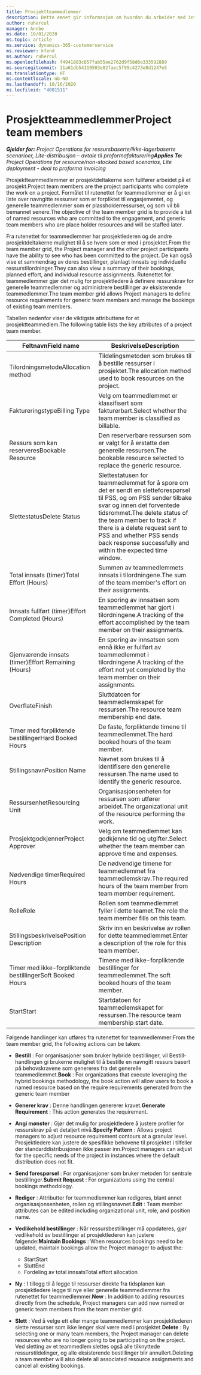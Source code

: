 ```yaml
---
title: Prosjektteammedlemmer
description: Dette emnet gir informasjon om hvordan du arbeider med informasjon om prosjektteammedlemmer, attributter og planlegging.
author: ruhercul
manager: Annbe
ms.date: 10/01/2020
ms.topic: article
ms.service: dynamics-365-customerservice
ms.reviewer: kfend
ms.author: ruhercul
ms.openlocfilehash: f4941803c657fab55ee2702d9f58d6e333592889
ms.sourcegitcommit: 11a61db54119503e82faec5f99c4273e8d1247e5
ms.translationtype: HT
ms.contentlocale: nb-NO
ms.lasthandoff: 10/16/2020
ms.locfileid: "4081511"
---
```

# <a name="project-team-members"></a><span data-ttu-id="96382-103">Prosjektteammedlemmer</span><span class="sxs-lookup"><span data-stu-id="96382-103">Project team members</span></span>

<span data-ttu-id="96382-104">_**Gjelder for:** Project Operations for ressursbaserte/ikke-lagerbaserte scenarioer, Lite-distribusjon – avtale til proformafakturering_</span><span class="sxs-lookup"><span data-stu-id="96382-104">_**Applies To:** Project Operations for resource/non-stocked based scenarios, Lite deployment - deal to proforma invoicing_</span></span>

<span data-ttu-id="96382-105">Prosjektteammedlemmer er prosjektdeltakerne som fullfører arbeidet på et prosjekt.</span><span class="sxs-lookup"><span data-stu-id="96382-105">Project team members are the project participants who complete the work on a project.</span></span> <span data-ttu-id="96382-106">Formålet til rutenettet for teammedlemmer er å gi en liste over navngitte ressurser som er forpliktet til engasjementet, og generelle teammedlemmer som er plassholderressurser, og som vil bli bemannet senere.</span><span class="sxs-lookup"><span data-stu-id="96382-106">The objective of the team member grid is to provide a list of named resources who are committed to the engagement, and generic team members who are place holder resources and will be staffed later.</span></span>

<span data-ttu-id="96382-107">Fra rutenettet for teammedlemmer har prosjektlederen og de andre prosjektdeltakerne mulighet til å se hvem som er med i prosjektet.</span><span class="sxs-lookup"><span data-stu-id="96382-107">From the team member grid, the Project manager and the other project participants have the ability to see who has been committed to the project.</span></span> <span data-ttu-id="96382-108">De kan også vise et sammendrag av deres bestillinger, planlagt innsats og individuelle ressurstilordninger.</span><span class="sxs-lookup"><span data-stu-id="96382-108">They can also view a summary of their bookings, planned effort, and individual resource assignments.</span></span> <span data-ttu-id="96382-109">Rutenettet for teammedlemmer gjør det mulig for prosjektledere å definere ressurskrav for generelle teammedlemmer og administrere bestillinger av eksisterende teammedlemmer.</span><span class="sxs-lookup"><span data-stu-id="96382-109">The team member grid allows Project managers to define resource requirements for generic team members and manage the bookings of existing team members.</span></span>

<span data-ttu-id="96382-110">Tabellen nedenfor viser de viktigste attributtene for et prosjektteammedlem.</span><span class="sxs-lookup"><span data-stu-id="96382-110">The following table lists the key attributes of a project team member.</span></span>

| <span data-ttu-id="96382-111">Feltnavn</span><span class="sxs-lookup"><span data-stu-id="96382-111">Field name</span></span>          | <span data-ttu-id="96382-112">Beskrivelse</span><span class="sxs-lookup"><span data-stu-id="96382-112">Description</span></span>                                                                                                                                                                  |
|--------------------------|-----------------------------------------------------------------------------------------------------------------------------------------------------------------------------------|
| <span data-ttu-id="96382-113">Tilordningsmetode</span><span class="sxs-lookup"><span data-stu-id="96382-113">Allocation method</span></span>        | <span data-ttu-id="96382-114">Tildelingsmetoden som brukes til å bestille ressurser i prosjektet.</span><span class="sxs-lookup"><span data-stu-id="96382-114">The allocation method used to book resources on the project.</span></span>                                                                         |
| <span data-ttu-id="96382-115">Faktureringstype</span><span class="sxs-lookup"><span data-stu-id="96382-115">Billing Type</span></span>             | <span data-ttu-id="96382-116">Velg om teammedlemmet er klassifisert som fakturerbart.</span><span class="sxs-lookup"><span data-stu-id="96382-116">Select whether the team member is classified as billable.</span></span>                                                                                                                                       |
| <span data-ttu-id="96382-117">Ressurs som kan reserveres</span><span class="sxs-lookup"><span data-stu-id="96382-117">Bookable Resource</span></span>        | <span data-ttu-id="96382-118">Den reserverbare ressursen som er valgt for å erstatte den generelle ressursen.</span><span class="sxs-lookup"><span data-stu-id="96382-118">The bookable resource selected to replace the generic resource.</span></span>                                                                                                                   |
| <span data-ttu-id="96382-119">Slettestatus</span><span class="sxs-lookup"><span data-stu-id="96382-119">Delete Status</span></span>            | <span data-ttu-id="96382-120">Slettestatusen for teammedlemmet for å spore om det er sendt en sletteforespørsel til PSS, og om PSS sender tilbake svar og innen det forventede tidsrommet.</span><span class="sxs-lookup"><span data-stu-id="96382-120">The delete status of the team member to track if there is a delete request sent to PSS and whether PSS sends back response successfully and within the expected time window.</span></span> |
| <span data-ttu-id="96382-121">Total innsats (timer)</span><span class="sxs-lookup"><span data-stu-id="96382-121">Total Effort (Hours)</span></span>     | <span data-ttu-id="96382-122">Summen av teammedlemmets innsats i tilordningene.</span><span class="sxs-lookup"><span data-stu-id="96382-122">The sum of the team member's effort on their assignments.</span></span>                                                                                                                         |
| <span data-ttu-id="96382-123">Innsats fullført (timer)</span><span class="sxs-lookup"><span data-stu-id="96382-123">Effort Completed (Hours)</span></span> | <span data-ttu-id="96382-124">En sporing av innsatsen som teammedlemmet har gjort i tilordningene.</span><span class="sxs-lookup"><span data-stu-id="96382-124">A tracking of the effort accomplished by the team member on their assignments.</span></span>                                                                                           |
| <span data-ttu-id="96382-125">Gjenværende innsats (timer)</span><span class="sxs-lookup"><span data-stu-id="96382-125">Effort Remaining (Hours)</span></span> | <span data-ttu-id="96382-126">En sporing av innsatsen som ennå ikke er fullført av teammedlemmet i tilordningene.</span><span class="sxs-lookup"><span data-stu-id="96382-126">A tracking of the effort not yet completed by the team member on their assignments.</span></span>                                                                                    |
| <span data-ttu-id="96382-127">Overflate</span><span class="sxs-lookup"><span data-stu-id="96382-127">Finish</span></span>                   | <span data-ttu-id="96382-128">Sluttdatoen for teammedlemskapet for ressursen.</span><span class="sxs-lookup"><span data-stu-id="96382-128">The resource team membership end date.</span></span>                                                                                                                                            |
| <span data-ttu-id="96382-129">Timer med forpliktende bestillinger</span><span class="sxs-lookup"><span data-stu-id="96382-129">Hard Booked Hours</span></span>        | <span data-ttu-id="96382-130">De faste, forpliktende timene til teammedlemmet.</span><span class="sxs-lookup"><span data-stu-id="96382-130">The hard booked hours of the team member.</span></span>                                                                                                                                                                |
| <span data-ttu-id="96382-131">Stillingsnavn</span><span class="sxs-lookup"><span data-stu-id="96382-131">Position Name</span></span>            | <span data-ttu-id="96382-132">Navnet som brukes til å identifisere den generelle ressursen.</span><span class="sxs-lookup"><span data-stu-id="96382-132">The name used to identify the generic resource.</span></span>                                                                                                                                   |
| <span data-ttu-id="96382-133">Ressursenhet</span><span class="sxs-lookup"><span data-stu-id="96382-133">Resourcing Unit</span></span>          | <span data-ttu-id="96382-134">Organisasjonsenheten for ressursen som utfører arbeidet.</span><span class="sxs-lookup"><span data-stu-id="96382-134">The organizational unit of the resource performing the work.</span></span>                                                                                                                      |
| <span data-ttu-id="96382-135">Prosjektgodkjenner</span><span class="sxs-lookup"><span data-stu-id="96382-135">Project Approver</span></span>         | <span data-ttu-id="96382-136">Velg om teammedlemmet kan godkjenne tid og utgifter.</span><span class="sxs-lookup"><span data-stu-id="96382-136">Select whether the team member can approve time and expenses.</span></span>                                                                                                                     |
| <span data-ttu-id="96382-137">Nødvendige timer</span><span class="sxs-lookup"><span data-stu-id="96382-137">Required Hours</span></span>           | <span data-ttu-id="96382-138">De nødvendige timene for teammedlemmet fra teammedlemskrav.</span><span class="sxs-lookup"><span data-stu-id="96382-138">The required hours of the team member from team member requirement.</span></span>                                                                                                                       |
| <span data-ttu-id="96382-139">Rolle</span><span class="sxs-lookup"><span data-stu-id="96382-139">Role</span></span>                     | <span data-ttu-id="96382-140">Rollen som teammedlemmet fyller i dette teamet.</span><span class="sxs-lookup"><span data-stu-id="96382-140">The role the team member fills on this team.</span></span>                                                                                                                                |
| <span data-ttu-id="96382-141">Stillingsbeskrivelse</span><span class="sxs-lookup"><span data-stu-id="96382-141">Position Description</span></span>     | <span data-ttu-id="96382-142">Skriv inn en beskrivelse av rollen for dette teammedlemmet.</span><span class="sxs-lookup"><span data-stu-id="96382-142">Enter a description of the role for this team member.</span></span>                                                                                                                             |
| <span data-ttu-id="96382-143">Timer med ikke-forpliktende bestillinger</span><span class="sxs-lookup"><span data-stu-id="96382-143">Soft Booked Hours</span></span>        | <span data-ttu-id="96382-144">Timene med ikke-forpliktende bestillinger for teammedlemmet.</span><span class="sxs-lookup"><span data-stu-id="96382-144">The soft booked hours of the team member.</span></span>                                                                                                                                                                 |
| <span data-ttu-id="96382-145">Start</span><span class="sxs-lookup"><span data-stu-id="96382-145">Start</span></span>                    | <span data-ttu-id="96382-146">Startdatoen for teammedlemskapet for ressursen.</span><span class="sxs-lookup"><span data-stu-id="96382-146">The resource team membership start date.</span></span>                                                                                                                                          |

<span data-ttu-id="96382-147">Følgende handlinger kan utføres fra rutenettet for teammedlemmer:</span><span class="sxs-lookup"><span data-stu-id="96382-147">From the team member grid, the following actions can be taken:</span></span>

- <span data-ttu-id="96382-148">**Bestill** : For organisasjoner som bruker hybride bestillinger, vil Bestill-handlingen gi brukerne mulighet til å bestille en navngitt ressurs basert på behovskravene som genereres fra det generelle teammedlemmet.</span><span class="sxs-lookup"><span data-stu-id="96382-148">**Book** : For organizations that execute leveraging the hybrid bookings methodology, the book action will allow users to book a named resource based on the require requirements generated from the generic team member</span></span>
- <span data-ttu-id="96382-149">**Generer krav** : Denne handlingen genererer kravet.</span><span class="sxs-lookup"><span data-stu-id="96382-149">**Generate Requirement** : This action generates the requirement.</span></span>
- <span data-ttu-id="96382-150">**Angi mønster** : Gjør det mulig for prosjektledere å justere profiler for ressurskrav på et detaljert nivå.</span><span class="sxs-lookup"><span data-stu-id="96382-150">**Specify Pattern** : Allows project managers to adjust resource requirement contours at a granular level.</span></span> <span data-ttu-id="96382-151">Prosjektledere kan justere de spesifikke behovene til prosjektet i tilfeller der standarddistribusjonen ikke passer inn.</span><span class="sxs-lookup"><span data-stu-id="96382-151">Project managers can adjust for the specific needs of the project in instances where the default distribution does not fit.</span></span>
- <span data-ttu-id="96382-152">**Send forespørsel** : For organisasjoner som bruker metoden for sentrale bestillinger.</span><span class="sxs-lookup"><span data-stu-id="96382-152">**Submit Request** : For organizations using the central bookings methodology.</span></span>
- <span data-ttu-id="96382-153">**Rediger** : Attributter for teammedlemmer kan redigeres, blant annet organisasjonsenheten, rollen og stillingsnavnet.</span><span class="sxs-lookup"><span data-stu-id="96382-153">**Edit** : Team member attributes can be edited including organizational unit, role, and position name.</span></span>
- <span data-ttu-id="96382-154">**Vedlikehold bestillinger** : Når ressursbestillinger må oppdateres, gjør vedlikehold av bestillinger at prosjektlederen kan justere følgende:</span><span class="sxs-lookup"><span data-stu-id="96382-154">**Maintain Bookings** : When resources bookings need to be updated, maintain bookings allow the Project manager to adjust the:</span></span>

    - <span data-ttu-id="96382-155">Start</span><span class="sxs-lookup"><span data-stu-id="96382-155">Start</span></span>
    - <span data-ttu-id="96382-156">Slutt</span><span class="sxs-lookup"><span data-stu-id="96382-156">End</span></span>
    - <span data-ttu-id="96382-157">Fordeling av total innsats</span><span class="sxs-lookup"><span data-stu-id="96382-157">Total effort allocation</span></span>

- <span data-ttu-id="96382-158">**Ny** : I tillegg til å legge til ressurser direkte fra tidsplanen kan prosjektledere legge til nye eller generelle teammedlemmer fra rutenettet for teammedlemmer.</span><span class="sxs-lookup"><span data-stu-id="96382-158">**New** : In addition to adding resources directly from the schedule, Project managers can add new named or generic team members from the team member grid.</span></span>
- <span data-ttu-id="96382-159">**Slett** : Ved å velge ett eller mange teammedlemmer kan prosjektlederen slette ressurser som ikke lenger skal være med i prosjektet.</span><span class="sxs-lookup"><span data-stu-id="96382-159">**Delete** : By selecting one or many team members, the Project manager can delete resources who are no longer going to be participating on the project.</span></span> <span data-ttu-id="96382-160">Ved sletting av et teammedlem slettes også alle tilknyttede ressurstildelinger, og alle eksisterende bestillinger blir annullert.</span><span class="sxs-lookup"><span data-stu-id="96382-160">Deleting a team member will also delete all associated resource assignments and  cancel all existing bookings.</span></span>

